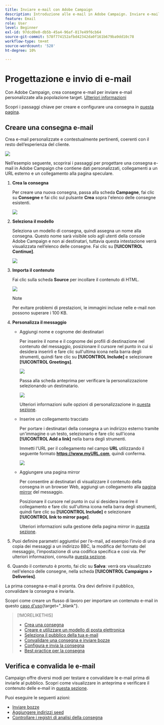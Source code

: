 ```yaml
---
title: Inviare e-mail con Adobe Campaign
description: Introduzione alle e-mail in Adobe Campaign. Inviare e-mail personalizzate a una popolazione target.
feature: Email
role: User
level: Beginner
exl-id: 97dcd0e0-db5b-45a4-96af-817e49f6cb64
source-git-commit: 578f774152afbd42342da0f161b679ba9dd10c78
workflow-type: tm+mt
source-wordcount: '528'
ht-degree: 10%

---
```


# Progettazione e invio di e-mail

Con Adobe Campaign, crea consegne e-mail per inviare e-mail personalizzate alla popolazione target. [Ulteriori informazioni](../send/send.md)

Scopri i passaggi chiave per creare e configurare una consegna in [questa pagina](../start/create-message.md).

## Creare una consegna e-mail

Crea e-mail personalizzate e contestualmente pertinenti, coerenti con il resto dell’esperienza del cliente.

![](assets/new-email-content.png)


Nell’esempio seguente, scoprirai i passaggi per progettare una consegna e-mail in Adobe Campaign che contiene dati personalizzati, collegamenti a un URL esterno e un collegamento alla pagina speculare.

1. **Crea la consegna**

   Per creare una nuova consegna, passa alla scheda **Campagne**, fai clic su **Consegne** e fai clic sul pulsante **Crea** sopra l&#39;elenco delle consegne esistenti.

   ![](assets/delivery_step_1.png)

1. **Seleziona il modello**

   Seleziona un modello di consegna, quindi assegna un nome alla consegna. Questo nome sarà visibile solo agli utenti della console Adobe Campaign e non ai destinatari, tuttavia questa intestazione verrà visualizzata nell’elenco delle consegne. Fai clic su **[!UICONTROL Continue]**.

   ![](assets/dce_delivery_model.png)

1. **Importa il contenuto**

   Fai clic sulla scheda **Source** per incollare il contenuto di HTML.

   ![](assets/paste-content.png)

   >[!NOTE]
   >
   >Per evitare problemi di prestazioni, le immagini incluse nelle e-mail non possono superare i 100 KB.

1. **Personalizza il messaggio**

   * Aggiungi nome e cognome dei destinatari

     Per inserire il nome e il cognome dei profili di destinazione nel contenuto del messaggio, posizionare il cursore nel punto in cui si desidera inserirli e fare clic sull&#39;ultima icona nella barra degli strumenti, quindi fare clic su **[!UICONTROL Include]** e selezionare **[!UICONTROL Greetings]**.

     ![](assets/include-greetings.png)

     Passa alla scheda anteprima per verificare la personalizzazione selezionando un destinatario.

     ![](assets/perso-check.png)

     Ulteriori informazioni sulle opzioni di personalizzazione in [questa sezione](personalize.md).

   * Inserire un collegamento tracciato

     Per portare i destinatari della consegna a un indirizzo esterno tramite un&#39;immagine o un testo, selezionarlo e fare clic sull&#39;icona **[!UICONTROL Add a link]** nella barra degli strumenti.

     Immetti l&#39;URL per il collegamento nel campo **URL** utilizzando il seguente formato **https://www.myURL.com**, quindi conferma.

     ![](assets/add-a-link.png)

   * Aggiungere una pagina mirror

     Per consentire ai destinatari di visualizzare il contenuto della consegna in un browser Web, aggiungi un collegamento alla [pagina mirror](mirror-page.md) del messaggio.

     Posizionare il cursore nel punto in cui si desidera inserire il collegamento e fare clic sull&#39;ultima icona nella barra degli strumenti, quindi fare clic su **[!UICONTROL Include]** e selezionare **[!UICONTROL link to mirror page]**.

     Ulteriori informazioni sulla gestione della pagina mirror in [questa sezione](mirror-page.md#link-to-mirror-page).

1. Puoi definire parametri aggiuntivi per l’e-mail, ad esempio l’invio di una copia dei messaggi a un indirizzo BBC, la modifica del formato del messaggio, l’impostazione di una codifica specifica e così via. Per ulteriori informazioni, consulta [questa sezione](email-parameters.md).

1. Quando il contenuto è pronto, fai clic su **Salva**: verrà ora visualizzato nell&#39;elenco delle consegne, nella scheda **[!UICONTROL Campaigns > Deliveries]**.

La prima consegna e-mail è pronta. Ora devi definire il pubblico, convalidare la consegna e inviarla.

Scopri come creare un flusso di lavoro per importare un contenuto e-mail in questo [caso d&#39;uso](https://experienceleague.adobe.com/docs/campaign/automation/workflows/use-cases/deliveries/load-delivery-content.html){target="_blank"}.

>[!MORELIKETHIS]
>
>* [Crea una consegna](../start/create-message.md)
>* [Creare e utilizzare un modello di posta elettronica](create-templates.md)
>* [Seleziona il pubblico della tua e-mail](../audiences/gs-audiences.md)
>* [Convalidare una consegna e inviare bozze](preview-and-proof.md)
>* [Configura e invia la consegna](configure-and-send.md)
>* [Best practice per la consegna](../start/delivery-best-practices.md)

## Verifica e convalida le e-mail

Campaign offre diversi modi per testare e convalidare le e-mail prima di inviarle al pubblico. Scopri come visualizzare in anteprima e verificare il contenuto delle e-mail in [questa sezione](../send/preview-and-proof.md).

Puoi eseguire le seguenti azioni:

* [Inviare bozze](preview-and-proof.md)
* [Aggiungere indirizzi seed](../audiences/test-profiles.md)
* [Controllare i registri di analisi della consegna](delivery-analysis.md)

